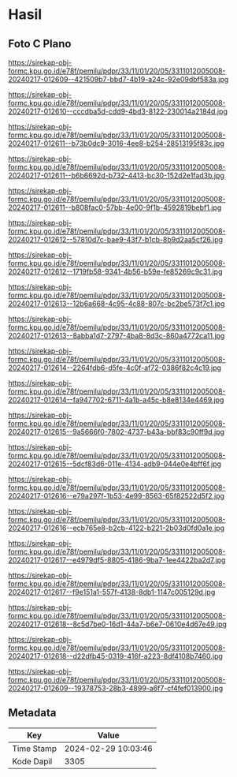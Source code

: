 # Hasil

## Foto C Plano

https://sirekap-obj-formc.kpu.go.id/e78f/pemilu/pdpr/33/11/01/20/05/3311012005008-20240217-012609--421509b7-bbd7-4b19-a24c-92e09dbf583a.jpg

https://sirekap-obj-formc.kpu.go.id/e78f/pemilu/pdpr/33/11/01/20/05/3311012005008-20240217-012610--cccdba5d-cdd9-4bd3-8122-230014a2184d.jpg

https://sirekap-obj-formc.kpu.go.id/e78f/pemilu/pdpr/33/11/01/20/05/3311012005008-20240217-012611--b73b0dc9-3016-4ee8-b254-28513195f83c.jpg

https://sirekap-obj-formc.kpu.go.id/e78f/pemilu/pdpr/33/11/01/20/05/3311012005008-20240217-012611--b6b6692d-b732-4413-bc30-152d2e1fad3b.jpg

https://sirekap-obj-formc.kpu.go.id/e78f/pemilu/pdpr/33/11/01/20/05/3311012005008-20240217-012611--b808fac0-57bb-4e00-9f1b-4592819bebf1.jpg

https://sirekap-obj-formc.kpu.go.id/e78f/pemilu/pdpr/33/11/01/20/05/3311012005008-20240217-012612--57810d7c-bae9-43f7-b1cb-8b9d2aa5cf26.jpg

https://sirekap-obj-formc.kpu.go.id/e78f/pemilu/pdpr/33/11/01/20/05/3311012005008-20240217-012612--1719fb58-9341-4b56-b59e-fe85269c9c31.jpg

https://sirekap-obj-formc.kpu.go.id/e78f/pemilu/pdpr/33/11/01/20/05/3311012005008-20240217-012613--12b6a668-4c95-4c88-807c-bc2be573f7c1.jpg

https://sirekap-obj-formc.kpu.go.id/e78f/pemilu/pdpr/33/11/01/20/05/3311012005008-20240217-012613--8abba1d7-2797-4ba8-8d3c-860a4772ca11.jpg

https://sirekap-obj-formc.kpu.go.id/e78f/pemilu/pdpr/33/11/01/20/05/3311012005008-20240217-012614--2264fdb6-d5fe-4c0f-af72-0386f82c4c19.jpg

https://sirekap-obj-formc.kpu.go.id/e78f/pemilu/pdpr/33/11/01/20/05/3311012005008-20240217-012614--fa947702-6711-4a1b-a45c-b8e8134e4469.jpg

https://sirekap-obj-formc.kpu.go.id/e78f/pemilu/pdpr/33/11/01/20/05/3311012005008-20240217-012615--9a5666f0-7802-4737-b43a-bbf83c90ff9d.jpg

https://sirekap-obj-formc.kpu.go.id/e78f/pemilu/pdpr/33/11/01/20/05/3311012005008-20240217-012615--5dcf83d6-011e-4134-adb9-044e0e4bff6f.jpg

https://sirekap-obj-formc.kpu.go.id/e78f/pemilu/pdpr/33/11/01/20/05/3311012005008-20240217-012616--e79a297f-1b53-4e99-8563-65f82522d5f2.jpg

https://sirekap-obj-formc.kpu.go.id/e78f/pemilu/pdpr/33/11/01/20/05/3311012005008-20240217-012616--ecb765e8-b2cb-4122-b221-2b03d0fd0a1e.jpg

https://sirekap-obj-formc.kpu.go.id/e78f/pemilu/pdpr/33/11/01/20/05/3311012005008-20240217-012617--e4979df5-8805-4186-9ba7-1ee4422ba2d7.jpg

https://sirekap-obj-formc.kpu.go.id/e78f/pemilu/pdpr/33/11/01/20/05/3311012005008-20240217-012617--f9e151a1-557f-4138-8db1-1147c005129d.jpg

https://sirekap-obj-formc.kpu.go.id/e78f/pemilu/pdpr/33/11/01/20/05/3311012005008-20240217-012618--8c5d7be0-16d1-44a7-b6e7-0610e4d67e49.jpg

https://sirekap-obj-formc.kpu.go.id/e78f/pemilu/pdpr/33/11/01/20/05/3311012005008-20240217-012618--d22dfb45-0319-416f-a223-8df4108b7460.jpg

https://sirekap-obj-formc.kpu.go.id/e78f/pemilu/pdpr/33/11/01/20/05/3311012005008-20240217-012609--19378753-28b3-4899-a6f7-cf4fef013900.jpg


## Metadata

| Key        | Value               |
| ---------- | ------------------- |
| Time Stamp | 2024-02-29 10:03:46 |
| Kode Dapil | 3305                |




